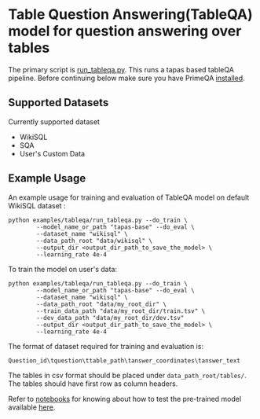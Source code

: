 # Table Question Answering(TableQA) model for question answering over tables

The primary script is [run_tableqa.py](./run_tableqa.py).  This runs a tapas based tableQA pipeline.
Before continuing below make sure you have PrimeQA [installed](../../README.md#Installation).

## Supported Datasets

Currently supported dataset
- WikiSQL
- SQA
- User's Custom Data

## Example Usage

An example usage for training and evaluation of TableQA model on default WikiSQL dataset :
```shell
python examples/tableqa/run_tableqa.py --do_train \
        --model_name_or_path "tapas-base" --do_eval \
        --dataset_name "wikisql" \
        --data_path_root "data/wikisql" \
        --output_dir <output_dir_path_to_save_the_model> \
        --learning_rate 4e-4
```
To train the model on user's data:

```shell
python examples/tableqa/run_tableqa.py --do_train \
        --model_name_or_path "tapas-base" --do_eval \
        --dataset_name "wikisql" \
        --data_path_root "data/my_root_dir" \
        --train_data_path "data/my_root_dir/train.tsv" \
        --dev_data_path "data/my_root_dir/dev.tsv"
        --output_dir <output_dir_path_to_save_the_model> \
        --learning_rate 4e-4

```

The format of dataset required for training and evaluation is:

`Question_id\tquestion\ttable_path\tanswer_coordinates\tanswer_text`    

The tables in csv format should be placed under `data_path_root/tables/`. The tables should have first row as column headers.


Refer to [notebooks](../notebooks/tableqa/) for knowing about how to test the pre-trained model available [here](https://huggingface.co/PrimeQA/tapas-based-tableqa-wikisql-lookup).



